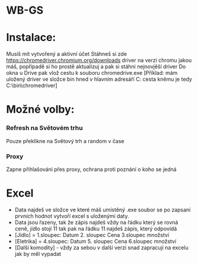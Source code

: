 # WB-GS
# Instalace:
  Musíš mít vytvořený a aktivní účet
  Stáhneš si zde https://chromedriver.chromium.org/downloads driver na verzi chromu jakou máš, popřípadě si ho prostě aktualizuj a pak si stáhni nejnovjěší driver
  Do okna u Drive pak vlož cestu k souboru chromedrive.exe 
  [Příklad: mám uložený driver ve složce bin hned v hlavním adresáří C: cesta kněmu je tedy C:\\bin\\chromedriver]
# Možné volby:
### Refresh na Světovém trhu 
Pouze překlikne na Světový trh a random v čase
### Proxy 
Zapne přihlašování  přes proxy, ochrana proti poznání o koho se jedná
# Excel 
  - Data najdeš ve složce ve které máš umístěný .exe soubor se po zapsaní prvních hodnot vytvoří excel s uloženými daty.
  - Data jsou řazeny, tak že zápis najdeš vždy na řádku který se rovná ceně, jídlo stojí 11 tak pak na řádku 11 najdeš zápis, který odpovídá 
  - [Jídlo] = 1.sloupec: Datum 2. sloupec Cena 3.sloupec množství
  - [Eletrika] = 4.sloupec: Datum 5. sloupec Cena 6.sloupec množství
  - [Další komodity] - vždy za sebou v další verzi snad zapracuji na excelu jak by měl vypadat
  
  
  
  
  

  


